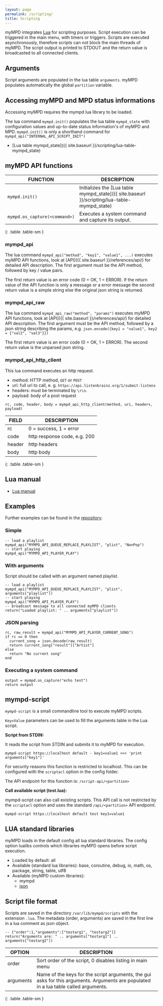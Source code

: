 ```yaml
---
layout: page
permalink: /scripting/
title: Scripting
---
```


myMPD integrates [Lua](http://www.lua.org) for scripting purposes. Script execution can be triggered in the main menu, with timers or triggers. Scripts are executed asynchronously, therefore scripts can not block the main threads of myMPD. The script output is printed to STDOUT and the return value is broadcasted to all connected clients.

## Arguments

Script arguments are populated in the lua table `arguments`. myMPD populates automatically the global `partition` variable.

## Accessing myMPD and MPD status informations

Accessing myMPD requires the mympd lua library to be loaded.

The lua command `mympd.init()` populates the lua table `mympd_state` with configuration values and up-to-date status information's of myMPD and MPD. `mympd.init()` is only a shorthand command for `mympd_api("INTERNAL_API_SCRIPT_INIT")`

- [Lua table mympd_state]({{ site.baseurl }}/scripting/lua-table-mympd_state)

## myMPD API functions

| FUNCTION | DESCRIPTION |
| -------- | ----------- |
| `mympd.init()` | Initializes the [Lua table mympd_state]({{ site.baseurl }}/scripting/lua-table-mympd_state) |
| `mympd.os_capture(<command>)` | Executes a system command and capture its output. |
{: .table .table-sm }

### mympd_api

The lua command `mympd_api("method", "key1", "value1", ...)` executes myMPD API functions, look at [API]({{ site.baseurl }}/references/api/) for detailed API description. The first argument must be the API method, followed by key / value pairs.

The first return value is an error code (0 = OK, 1 = ERROR). If the return value of the API function is only a message or a error message the second return value is a simple string else the original json string is returned.

### mympd_api_raw

The lua command `mympd_api_raw("method", "params")` executes myMPD API functions, look at [API]({{ site.baseurl }}/references/api/) for detailed API description. The first argument must be the API method, followed by a json string describing the params, e.g. `json.encode({key1 = "value1", key2 = {"val2", "val3"}})`

The first return value is an error code (0 = OK, 1 = ERROR). The second return value is the unparsed json string.

### mympd_api_http_client

This lua command executes an http request.

- method: HTTP method, `GET` or `POST`
- uri: full uri to call, e. g. `https://api.listenbrainz.org/1/submit-listens`
- headers: must be terminated by `\r\n`.
- payload: body of a post request

```
rc, code, header, body = mympd_api_http_client(method, uri, headers, payload)
```

| FIELD | DESCRIPTION |
| ----- | ----------- |
| rc | 0 = success, 1 = error|
| code | http response code, e.g. 200 |
| header | http headers |
| body | http body |
{: .table .table-sm }

## Lua manual

- [Lua manual](https://www.lua.org/manual/5.4/)

## Examples

Further examples can be found in the [repository](https://github.com/jcorporation/myMPD/tree/master/docs/scripting/scripts).

### Simple

```
-- load a playlist
mympd_api("MYMPD_API_QUEUE_REPLACE_PLAYLIST", "plist", "NonPop")
-- start playing
mympd_api("MYMPD_API_PLAYER_PLAY")
```

### With arguments

Script should be called with an argument named playlist.

```
-- load a playlist
mympd_api("MYMPD_API_QUEUE_REPLACE_PLAYLIST", "plist", arguments["playlist"])
-- start playing
mympd_api("MYMPD_API_PLAYER_PLAY")
-- broadcast message to all connected myMPD clients
return("Loaded playlist: " .. arguments["playlist"])
```

### JSON parsing

```
rc, raw_result = mympd_api("MYMPD_API_PLAYER_CURRENT_SONG")
if rc == 0 then
  current_song = json.decode(raw_result)
  return current_song["result"]["Artist"]
else
  return "No current song"
end
```

### Executing a system command

```
output = mympd.os_capture("echo test")
return output
```

## mympd-script

`mympd-script` is a small commandline tool to execute myMPD scripts.

`Key=Value` parameters can be used to fill the arguments table in the Lua script.

**Script from STDIN:**

It reads the script from STDIN and submits it to myMPD for execution.

```
mympd-script https://localhost default - key1=value1 <<< 'print arguments["key1"]'
```

For security reasons this function is restricted to localhost. This can be configured with the `scriptacl` option in the config folder.

The API endpoint for this function is: `/script-api/<partition>`

**Call available script (test.lua):**

mympd-script can also call existing scripts. This API call is not restricted by the `scriptacl` option and uses the standard `/api/<partition>` API endpoint.

```
mympd-script https://localhost default test key1=value1 
```

## LUA standard libraries

myMPD loads in the default config all lua standard libraries. The config option lualibs controls which libraries myMPD opens before script execution.

- Loaded by default: all
- Available (standard lua libraries): base, coroutine, debug, io, math, os, package, string, table, utf8  
- Available (myMPD custom libraries):
  - mympd
  - [json](https://github.com/rxi/json.lua)

## Script file format

Scripts are saved in the directory `/var/lib/mympd/scripts` with the extension `.lua`. The metadata (order, arguments) are saved in the first line in a lua comment as json object.

```
-- {"order":1,"arguments":["testarg1", "testarg2"]}
return("Arguments are: " .. arguments["testarg1"] .. arguments["testarg2"])
```

| OPTION | DESCRIPTION |
| ------ | ----------- |
| order | Sort order of the script, 0 disables listing in main menu |
| arguments | Name of the keys for the script arguments, the gui asks for this arguments. Arguments are populated in a lua table called arguments. |
{: .table .table-sm }
